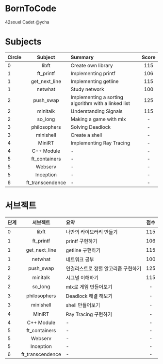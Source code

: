 # BornToCode

42souel Cadet @ycha

# Subjects

| Circle | Subject          | Summary                        | Score |
| :---   | :---:            | :---                           | :---: |
| 0      | libft            | Create own library             | 115 |
| 1      | ft_printf        | Implementing printf            | 106 |
| 1      | get_next_line    | Implementing getline           | 115 |
| 1      | netwhat          | Study network                  | 100 |
| 2      | push_swap        | Implementing a sorting algorithm with a linked list | 125 |
| 2      | minitalk         | Understanding Signals          | 115 |
| 2      | so_long          | Making a game with mlx         | - |
| 3      | philosophers     | Solving Deadlock               | - |
| 3      | minishell        | Create a shell                 | - |
| 4      | MiniRT           | Implementing Ray Tracing       | - |
| 4      | C++ Module       | -                              | - |
| 5      | ft_containers    | -                              | - |
| 5      | Webserv          | -                              | - |
| 5      | Inception        | -                              | - |
| 6      | ft_transcendence | -                              | - |

# 서브젝트

| 단계    | 서브젝트          | 요약                            | 점수 |
| :---   | :---:            | :---                           | :---: |
| 0      | libft            | 나만의 라이브러리 만들기           | 115 |
| 1      | ft_printf        | printf 구현하기                 | 106 |
| 1      | get_next_line    | getline 구현하기                | 115 |
| 1      | netwhat          | 네트워크 공부                    | 100 |
| 2      | push_swap        | 연결리스트로 정렬 알고리즘 구현하기 | 125 |
| 2      | minitalk         | 시그널 이해하기                  | 115 |
| 2      | so_long          | mlx로 게임 만들어보기            | - |
| 3      | philosophers     | Deadlock 해결 해보기            | - |
| 3      | minishell        | shell 만들어보기                | - |
| 4      | MiniRT           | Ray Tracing 구현하기            | - |
| 4      | C++ Module       | -                              | - |
| 5      | ft_containers    | -                              | - |
| 5      | Webserv          | -                              | - |
| 5      | Inception        | -                              | - |
| 6      | ft_transcendence | -                              | - |
